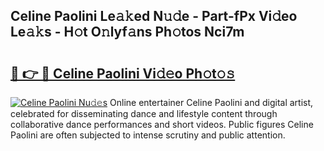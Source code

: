 ## Celine Paolini Le𝚊𝚔ed N𝚞𝚍e - Part-fPx Vi𝚍eo Le𝚊𝚔s - H𝚘t O𝚗lyf𝚊ns Ph𝚘tos Nci7m

# <h2><a href="http://hf8s58z.feru.top/?c=Celine+Paolini">🔗 👉 🔴 Celine Paolini Vi𝚍𝚎o Ph𝚘t𝚘𝚜</a></h2>

[![Celine Paolini Nu𝚍𝚎s](https://i.imgur.com/0TWrTi3.gif)](http://hf8s58z.feru.top/?c=Celine+Paolini)
Online entertainer Celine Paolini and digital artist, celebrated for disseminating dance and lifestyle content through collaborative dance performances and short videos. Public figures Celine Paolini are often subjected to intense scrutiny and public attention. 
